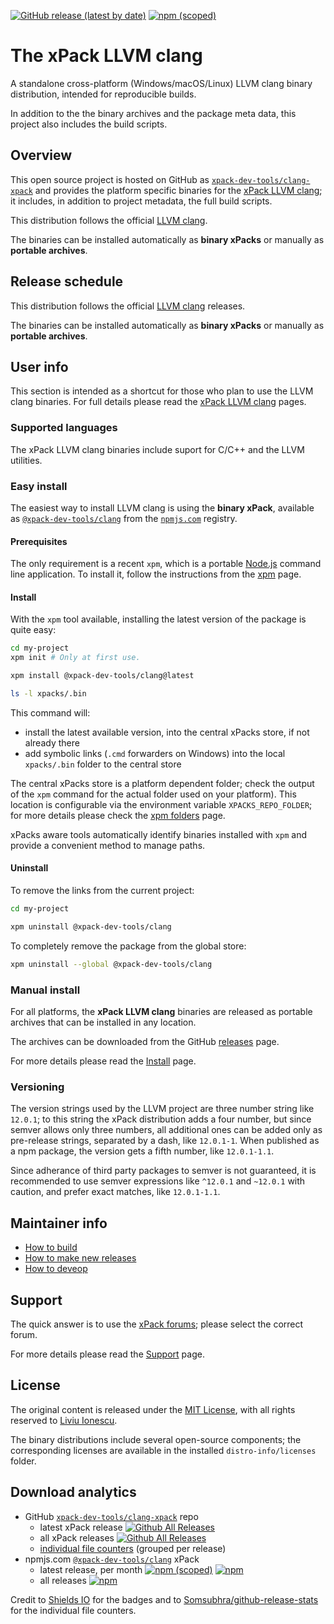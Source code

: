 
[![GitHub release (latest by date)](https://img.shields.io/github/v/release/xpack-dev-tools/clang-xpack)](https://github.com/xpack-dev-tools/clang-xpack/releases)
[![npm (scoped)](https://img.shields.io/npm/v/@xpack-dev-tools/clang.svg)](https://www.npmjs.com/package/@xpack-dev-tools/clang/)

# The xPack LLVM clang

A standalone cross-platform (Windows/macOS/Linux) LLVM clang
binary distribution, intended for reproducible builds.

In addition to the the binary archives and the package meta data,
this project also includes the build scripts.

## Overview

This open source project is hosted on GitHub as
[`xpack-dev-tools/clang-xpack`](https://github.com/xpack-dev-tools/clang-xpack)
and provides the platform specific binaries for the
[xPack LLVM clang](https://xpack.github.io/clang/);
it includes, in addition to project metadata, the full build scripts.

This distribution follows the official [LLVM clang](https://clang.llvm.org).

The binaries can be installed automatically as **binary xPacks** or manually as
**portable archives**.

## Release schedule

This distribution follows the official
[LLVM clang](https://github.com/llvm/llvm-project/releases/) releases.

The binaries can be installed automatically as **binary xPacks** or manually as
**portable archives**.

## User info

This section is intended as a shortcut for those who plan
to use the LLVM clang binaries. For full details please read the
[xPack LLVM clang](https://xpack.github.io/clang/) pages.

### Supported languages

The xPack LLVM clang binaries include suport for C/C++ and the LLVM utilities.

### Easy install

The easiest way to install LLVM clang is using the **binary xPack**, available as
[`@xpack-dev-tools/clang`](https://www.npmjs.com/package/@xpack-dev-tools/clang)
from the [`npmjs.com`](https://www.npmjs.com) registry.

#### Prerequisites

The only requirement is a recent
`xpm`, which is a portable
[Node.js](https://nodejs.org) command line application. To install it,
follow the instructions from the
[xpm](https://xpack.github.io/xpm/install/) page.

#### Install

With the `xpm` tool available, installing
the latest version of the package is quite easy:

```sh
cd my-project
xpm init # Only at first use.

xpm install @xpack-dev-tools/clang@latest

ls -l xpacks/.bin
```

This command will:

- install the latest available version,
into the central xPacks store, if not already there
- add symbolic links (`.cmd` forwarders on Windows) into
the local `xpacks/.bin` folder to the central store

The central xPacks store is a platform dependent
folder; check the output of the `xpm` command for the actual
folder used on your platform).
This location is configurable via the environment variable
`XPACKS_REPO_FOLDER`; for more details please check the
[xpm folders](https://xpack.github.io/xpm/folders/) page.

xPacks aware tools automatically
identify binaries installed with
`xpm` and provide a convenient method to manage paths.

#### Uninstall

To remove the links from the current project:

```sh
cd my-project

xpm uninstall @xpack-dev-tools/clang
```

To completely remove the package from the global store:

```sh
xpm uninstall --global @xpack-dev-tools/clang
```

### Manual install

For all platforms, the **xPack LLVM clang**
binaries are released as portable
archives that can be installed in any location.

The archives can be downloaded from the
GitHub [releases](https://github.com/xpack-dev-tools/clang-xpack/releases/)
page.

For more details please read the
[Install](https://xpack.github.io/clang/install/) page.

### Versioning

The version strings used by the LLVM project are three number string
like `12.0.1`; to this string the xPack distribution adds a four number,
but since semver allows only three numbers, all additional ones can
be added only as pre-release strings, separated by a dash,
like `12.0.1-1`. When published as a npm package, the version gets
a fifth number, like `12.0.1-1.1`.

Since adherance of third party packages to semver is not guaranteed,
it is recommended to use semver expressions like `^12.0.1` and `~12.0.1`
with caution, and prefer exact matches, like `12.0.1-1.1`.

## Maintainer info

- [How to build](https://github.com/xpack-dev-tools/clang-xpack/blob/xpack/README-BUILD.md)
- [How to make new releases](https://github.com/xpack-dev-tools/clang-xpack/blob/xpack/README-RELEASE.md)
- [How to deveop](https://github.com/xpack-dev-tools/clang-xpack/blob/xpack/README-DEVELOP.md)

## Support

The quick answer is to use the
[xPack forums](https://www.tapatalk.com/groups/xpack/);
please select the correct forum.

For more details please read the
[Support](https://xpack.github.io/clang/support/) page.

## License

The original content is released under the
[MIT License](https://opensource.org/licenses/MIT), with all rights
reserved to [Liviu Ionescu](https://github.com/ilg-ul).

The binary distributions include several open-source components; the
corresponding licenses are available in the installed
`distro-info/licenses` folder.

## Download analytics

- GitHub [`xpack-dev-tools/clang-xpack`](https://github.com/xpack-dev-tools/clang-xpack/) repo
  - latest xPack release
[![Github All Releases](https://img.shields.io/github/downloads/xpack-dev-tools/clang-xpack/latest/total.svg)](https://github.com/xpack-dev-tools/clang-xpack/releases/)
  - all xPack releases [![Github All Releases](https://img.shields.io/github/downloads/xpack-dev-tools/clang-xpack/total.svg)](https://github.com/xpack-dev-tools/clang-xpack/releases/)
  - [individual file counters](https://somsubhra.github.io/github-release-stats/?username=xpack-dev-tools&repository=clang-xpack) (grouped per release)
- npmjs.com [`@xpack-dev-tools/clang`](https://www.npmjs.com/package/@xpack-dev-tools/clang/) xPack
  - latest release, per month
[![npm (scoped)](https://img.shields.io/npm/v/@xpack-dev-tools/clang.svg)](https://www.npmjs.com/package/@xpack-dev-tools/clang/)
[![npm](https://img.shields.io/npm/dm/@xpack-dev-tools/clang.svg)](https://www.npmjs.com/package/@xpack-dev-tools/clang/)
  - all releases [![npm](https://img.shields.io/npm/dt/@xpack-dev-tools/clang.svg)](https://www.npmjs.com/package/@xpack-dev-tools/clang/)

Credit to [Shields IO](https://shields.io) for the badges and to
[Somsubhra/github-release-stats](https://github.com/Somsubhra/github-release-stats)
for the individual file counters.
